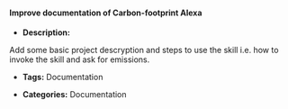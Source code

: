 #### Improve documentation of Carbon-footprint Alexa


- **Description:**

Add some basic project descryption and steps to use the skill i.e. how to invoke the skill and ask for emissions.


- **Tags:**  Documentation

- **Categories:** Documentation
